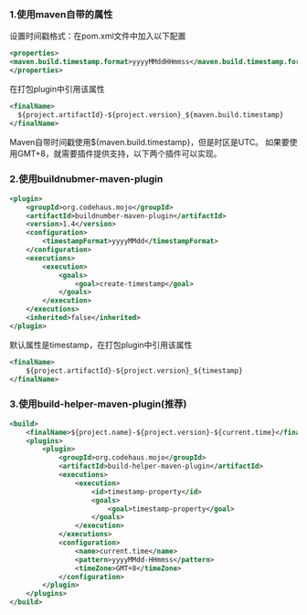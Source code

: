 ### 1.使用maven自带的属性
设置时间戳格式：在pom.xml文件中加入以下配置

```xml
<properties>
<maven.build.timestamp.format>yyyyMMddHHmmss</maven.build.timestamp.format>
</properties>
```
在打包plugin中引用该属性

```xml
<finalName>
  ${project.artifactId}-${project.version}_${maven.build.timestamp}
</finalName>
```
Maven自带时间戳使用${maven.build.timestamp}，但是时区是UTC。
如果要使用GMT+8，就需要插件提供支持，以下两个插件可以实现。

### 2.使用buildnubmer-maven-plugin
```xml
<plugin>
    <groupId>org.codehaus.mojo</groupId>
    <artifactId>buildnumber-maven-plugin</artifactId>
    <version>1.4</version>
    <configuration>
        <timestampFormat>yyyyMMdd</timestampFormat>
    </configuration>
    <executions>
        <execution>
            <goals>
                <goal>create-timestamp</goal>
            </goals>
        </execution>
    </executions>
    <inherited>false</inherited>
</plugin>
```
默认属性是timestamp，在打包plugin中引用该属性
```xml
<finalName>
    ${project.artifactId}-${project.version}_${timestamp}
</finalName>
```

### 3.使用build-helper-maven-plugin(推荐)
```xml
<build>
    <finalName>${project.name}-${project.version}-${current.time}</finalName>
    <plugins>
        <plugin>
            <groupId>org.codehaus.mojo</groupId>
            <artifactId>build-helper-maven-plugin</artifactId>
            <executions>
                <execution>
                    <id>timestamp-property</id>
                    <goals>
                        <goal>timestamp-property</goal>
                    </goals>
                </execution>
            </executions>
            <configuration>
                <name>current.time</name>
                <pattern>yyyyMMdd-HHmmss</pattern>
                <timeZone>GMT+8</timeZone>
            </configuration>
        </plugin>
    </plugins>
</build>
```